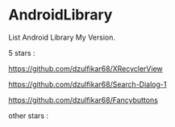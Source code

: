 # AndroidLibrary
List Android Library My Version.

5 stars :

https://github.com/dzulfikar68/XRecyclerView

https://github.com/dzulfikar68/Search-Dialog-1

https://github.com/dzulfikar68/Fancybuttons

other stars :
